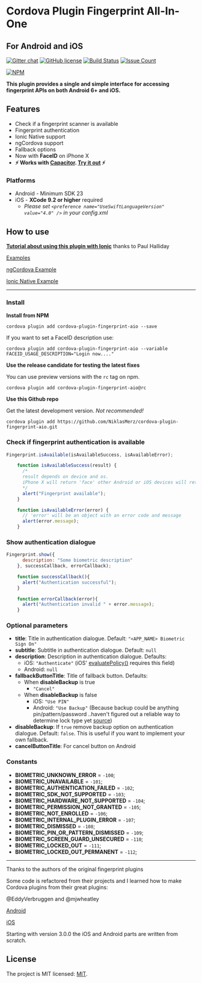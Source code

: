 # Cordova Plugin Fingerprint All-In-One
## For **Android** and **iOS**

[![Gitter chat](https://badges.gitter.im/gitterHQ/gitter.png)](https://gitter.im/cordova-plugin-fingerprint-aio)
[![GitHub license](https://img.shields.io/badge/license-MIT-blue.svg)](https://raw.githubusercontent.com/NiklasMerz/cordova-plugin-fingerprint-aio/master/LICENSE)
[![Build Status](https://travis-ci.org/NiklasMerz/cordova-plugin-fingerprint-aio.svg?branch=master)](https://travis-ci.org/NiklasMerz/cordova-plugin-fingerprint-aio)
[![Issue Count](https://codeclimate.com/github/NiklasMerz/cordova-plugin-fingerprint-aio/badges/issue_count.svg)](https://codeclimate.com/github/NiklasMerz/cordova-plugin-fingerprint-aio)

[![NPM](https://nodei.co/npm/cordova-plugin-fingerprint-aio.png?downloads=true&downloadRank=true&stars=true)](https://nodei.co/npm/cordova-plugin-fingerprint-aio/)


**This plugin provides a single and simple interface for accessing fingerprint APIs on both Android 6+ and iOS.**

## Features

* Check if a fingerprint scanner is available
* Fingerprint authentication
* Ionic Native support
* ngCordova support
* Fallback options
* Now with **FaceID** on iPhone X
* **⚡️ Works with [Capacitor](https://capacitor.ionicframework.com/). [Try it out](https://github.com/NiklasMerz/capacitor-fingerprint-app) ⚡️**

### Platforms

* Android - Minimum SDK 23
* iOS - **XCode 9.2 or higher** required
  * _Please set `<preference name="UseSwiftLanguageVersion" value="4.0" />` in your config.xml_


## How to use

**[Tutorial about using this plugin with Ionic](https://www.youtube.com/watch?v=tQDChMJ6er8)** thanks to Paul Halliday

[Examples](https://github.com/NiklasMerz/fingerprint-aio-demo)

[ngCordova Example](https://github.com/NiklasMerz/fingerprint-aio-demo/tree/ng-cordova)

[Ionic Native Example](https://github.com/NiklasMerz/fingerprint-aio-demo/tree/ionic-native)

---

### Install

**Install from NPM**

```
cordova plugin add cordova-plugin-fingerprint-aio --save
```

If you want to set a FaceID description use:

```
cordova plugin add cordova-plugin-fingerprint-aio --variable FACEID_USAGE_DESCRIPTION="Login now...."
```

**Use the release candidate for testing the latest fixes**

You can use preview versions with the `rc` tag on npm.

```
cordova plugin add cordova-plugin-fingerprint-aio@rc
```

**Use this Github repo**

Get the latest development version. *Not recommended!*

```
cordova plugin add https://github.com/NiklasMerz/cordova-plugin-fingerprint-aio.git
```

### Check if fingerprint authentication is available
```javascript
Fingerprint.isAvailable(isAvailableSuccess, isAvailableError);

    function isAvailableSuccess(result) {
      /*
      result depends on device and os. 
      iPhone X will return 'face' other Android or iOS devices will return 'finger'  
      */
      alert("Fingerprint available");
    }

    function isAvailableError(error) {
      // 'error' will be an object with an error code and message
      alert(error.message);
    }
```

### Show authentication dialogue
```javascript
Fingerprint.show({
      description: "Some biometric description"
    }, successCallback, errorCallback);

    function successCallback(){
      alert("Authentication successful");
    }

    function errorCallback(error){
      alert("Authentication invalid " + error.message);
    }
```
### Optional parameters

* __title__: Title in authentication dialogue. Default: `"<APP_NAME> Biometric Sign On"`
* __subtitle__: Subtitle in authentication dialogue. Default: `null`
* __description__: Description in authentication dialogue. Defaults:
  * iOS: `"Authenticate"` (iOS' [evaluatePolicy()](https://developer.apple.com/documentation/localauthentication/lacontext/1514176-evaluatepolicy?language=objc) requires this field)
  * Android: `null`
* __fallbackButtonTitle__: Title of fallback button. Defaults:
  * When **disableBackup** is true
     *  `"Cancel"`
  * When **disableBackup** is false
     * iOS: `"Use PIN"`
     * Android: `"Use Backup"` (Because backup could be anything pin/pattern/password ..haven't figured out a reliable way to determine lock type yet [source](https://stackoverflow.com/questions/7768879/check-whether-lock-was-enabled-or-not/18720287))
* __disableBackup__: If `true` remove backup option on authentication dialogue. Default: `false`. This is useful if you want to implement your own fallback.
* __cancelButtonTitle__: For cancel button on Android

### Constants
- **BIOMETRIC_UNKNOWN_ERROR** = `-100`;
- **BIOMETRIC_UNAVAILABLE** = `-101`;
- **BIOMETRIC_AUTHENTICATION_FAILED** = `-102`;
- **BIOMETRIC_SDK_NOT_SUPPORTED** = `-103`;
- **BIOMETRIC_HARDWARE_NOT_SUPPORTED** = `-104`;
- **BIOMETRIC_PERMISSION_NOT_GRANTED** = `-105`;
- **BIOMETRIC_NOT_ENROLLED** = `-106`;
- **BIOMETRIC_INTERNAL_PLUGIN_ERROR** = `-107`;
- **BIOMETRIC_DISMISSED** = `-108`;
- **BIOMETRIC_PIN_OR_PATTERN_DISMISSED** = `-109`;
- **BIOMETRIC_SCREEN_GUARD_UNSECURED** = `-110`;
- **BIOMETRIC_LOCKED_OUT** = `-111`;
- **BIOMETRIC_LOCKED_OUT_PERMANENT** = `-112`;
***

Thanks to the authors of the original fingerprint plugins

Some code is refactored from their projects and I learned how to make Cordova plugins from their great plugins:

@EddyVerbruggen and @mjwheatley

[Android](https://github.com/mjwheatley/cordova-plugin-android-fingerprint-auth)

[iOS](https://github.com/EddyVerbruggen/cordova-plugin-touch-id)

Starting with version 3.0.0 the iOS and Android parts are written from scratch.

## License

The project is MIT licensed: [MIT](https://opensource.org/licenses/MIT).

